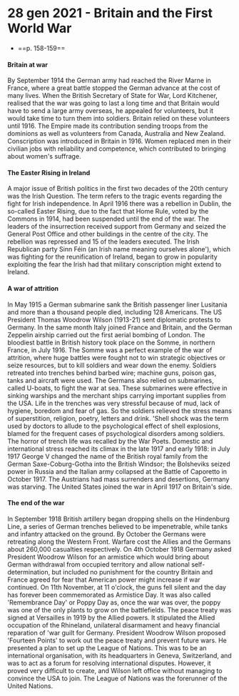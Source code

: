 # 28 gen 2021 - Britain and the First World War
* ==p. 158-159==

#### Britain at war

By September 1914 the German army had reached the River Marne in France, where a great battle stopped the German advance at the cost of many lives. When the British Secretary of State for War, Lord Kitchener, realised that the war was going to last a long time and that Britain would have to send a large army overseas, he appealed for volunteers, but it would take time to turn them into soldiers. Britain relied on these volunteers until 1916. The Empire made its contribution sending troops from the dominions as well as volunteers from Canada, Australia and New Zealand. Conscription was introduced in Britain in 1916. Women replaced men in their civilian jobs with reliability and competence, which contributed to bringing about women's suffrage.

#### The Easter Rising in Ireland

A major issue of British politics in the first two decades of the 20th century was the Irish Question. The term refers to the tragic events regarding the fight for Irish independence. In April 1916 there was a rebellion in Dublin, the so-called Easter Rising, due to the fact that Home Rule, voted by the Commons in 1914, had been suspended until the end of the war. The leaders of the insurrection received support from Germany and seized the General Post Office and other buildings in the centre of the city. The rebellion was repressed and 15 of the leaders executed. The Irish Republican party Sinn Féin (an Irish name meaning ourselves alone'), which was fighting for the reunification of Ireland, began to grow in popularity exploiting the fear the Irish had that military conscription might extend to Ireland.

#### A war of attrition

In May 1915 a German submarine sank the British passenger liner Lusitania and more than a thousand people died, including 128 Americans. The US President Thomas Woodrow Wilson (1913-21) sent diplomatic protests to Germany. In the same month Italy joined France and Britain, and the German Zeppelin airship carried out the first aerial bombing of London.
The bloodiest battle in British history took place on the Somme, in northern France, in July 1916. The Somme was a perfect example of the war of attrition, where huge battles were fought not to win strategic objectives or seize resources, but to kill soldiers and wear down the enemy. Soldiers retreated into trenches behind barbed wire; machine guns, poison gas, tanks and aircraft were used. The Germans also relied on submarines, called U-boats, to fight the war at sea. These submarines were effective in sinking warships and the merchant ships carrying important supplies from the USA. Life in the trenches was very stressful because of mud, lack of hygiene, boredom and fear of gas. So the soldiers relieved the stress means of superstition, religion, poetry, letters and drink. 'Shell shock was the term used by doctors to allude to the psychological effect of shell explosions, blamed for the frequent cases of psychological disorders among soldiers. The horror of trench life was recalled by the War Poets. Domestic and international stress reached its climax in the late 1917 and early 1918: in July 1917 George V changed the name of the British royal family from the German Saxe-Coburg-Gotha into the British Windsor; the Bolsheviks seized power in Russia and the Italian army collapsed at the Battle of Caporetto in October 1917. The Austrians had mass surrenders and desertions, Germany was starving. The United States joined the war in April 1917 on Britain's side.

#### The end of the war

In September 1918 British artillery began dropping shells on the Hindenburg Line, a series of German trenches believed to be impenetrable, while tanks and infantry attacked on the ground. By October the Germans were retreating along the Western Front. Warfare cost the Allies and the Germans about 260,000 casualties respectively. On 4th October 1918 Germany asked President Woodrow Wilson for an armistice which would bring about German withdrawal from occupied territory and allow national self-determination, but included no punishment for the country Britain and France agreed for fear that American power might increase if war continued. On 11th November, at 11 o'clock, the guns fell silent and the day has forever been commemorated as Armistice Day. It was also called 'Remembrance Day' or Poppy Day as, once the war was over, the poppy was one of the only plants to grow on the battlefields. The peace treaty was signed at Versailles in 1919 by the Allied powers. It stipulated the Allied occupation of the Rhineland, unilateral disarmament and heavy financial reparation of 'war guilt for Germany. President Woodrow Wilson proposed 'Fourteen Points' to work out the peace treaty and prevent future wars. He presented a plan to set up the League of Nations. This was to be an international organisation, with its headquarters in Geneva, Switzerland, and was to act as a forum for resolving international disputes. However, it proved very difficult to create, and Wilson left office without managing to convince the USA to join. The League of Nations was the forerunner of the United Nations.
